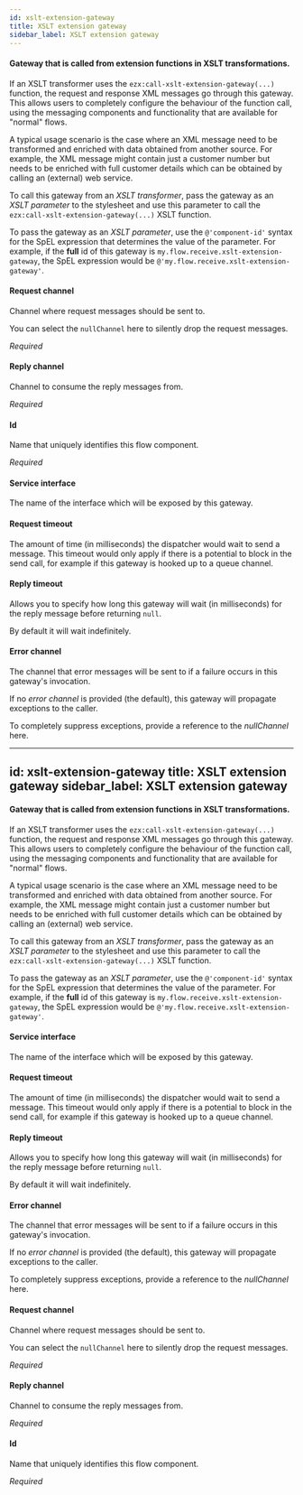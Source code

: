 ```yaml
---
id: xslt-extension-gateway
title: XSLT extension gateway
sidebar_label: XSLT extension gateway
---
```

#### Gateway that is called from extension functions in XSLT transformations.
If an XSLT transformer uses the <code>ezx:call-xslt-extension-gateway(...)</code> function, the request and response XML messages go through this gateway. This allows users to completely configure the behaviour of the function call, using the messaging components and functionality that are available for "normal" flows.

A typical usage scenario is the case where an XML message need to be transformed and enriched with data obtained from another source. For example, the XML message might contain just a customer number but needs to be enriched with full customer details which can be obtained by calling an (external) web service.

To call this gateway from an <i>XSLT transformer</i>, pass the gateway as an <i>XSLT parameter</i> to the stylesheet and use this parameter to call the <code>ezx:call-xslt-extension-gateway(...)</code> XSLT function.

To pass the gateway as an <i>XSLT parameter</i>, use the <code>@'component-id'</code> syntax for the SpEL expression that determines the value of the parameter. For example, if the <b>full</b> id of this gateway is <code>my.flow.receive.xslt-extension-gateway</code>, the SpEL expression would be <code>@'my.flow.receive.xslt-extension-gateway'</code>.

#### Request channel
Channel where request messages should be sent to.

You can select the <code>nullChannel</code> here to silently drop the request messages.

<i>Required</i>

#### Reply channel
Channel to consume the reply messages from.

<i>Required</i>

#### Id
Name that uniquely identifies this flow component.

<i>Required</i>

#### Service interface
The name of the interface which will be exposed by this gateway.

#### Request timeout
The amount of time (in milliseconds) the dispatcher would wait to send a message. This timeout would only apply if there is a potential to block in the send call, for example if this gateway is hooked up to a queue channel.

#### Reply timeout
Allows you to specify how long this gateway will wait (in milliseconds) for the reply message before returning <code>null</code>.

By default it will wait indefinitely.

#### Error channel
The channel that error messages will be sent to if a failure occurs in this gateway's invocation.

If no <i>error channel</i> is provided (the default), this gateway will propagate exceptions to the caller.

To completely suppress exceptions, provide a reference to the <i>nullChannel</i> here.

---
id: xslt-extension-gateway
title: XSLT extension gateway
sidebar_label: XSLT extension gateway
---
#### Gateway that is called from extension functions in XSLT transformations.
If an XSLT transformer uses the <code>ezx:call-xslt-extension-gateway(...)</code> function, the request and response XML messages go through this gateway. This allows users to completely configure the behaviour of the function call, using the messaging components and functionality that are available for "normal" flows.

A typical usage scenario is the case where an XML message need to be transformed and enriched with data obtained from another source. For example, the XML message might contain just a customer number but needs to be enriched with full customer details which can be obtained by calling an (external) web service.

To call this gateway from an <i>XSLT transformer</i>, pass the gateway as an <i>XSLT parameter</i> to the stylesheet and use this parameter to call the <code>ezx:call-xslt-extension-gateway(...)</code> XSLT function.

To pass the gateway as an <i>XSLT parameter</i>, use the <code>@'component-id'</code> syntax for the SpEL expression that determines the value of the parameter. For example, if the <b>full</b> id of this gateway is <code>my.flow.receive.xslt-extension-gateway</code>, the SpEL expression would be <code>@'my.flow.receive.xslt-extension-gateway'</code>.

#### Service interface
The name of the interface which will be exposed by this gateway.

#### Request timeout
The amount of time (in milliseconds) the dispatcher would wait to send a message. This timeout would only apply if there is a potential to block in the send call, for example if this gateway is hooked up to a queue channel.

#### Reply timeout
Allows you to specify how long this gateway will wait (in milliseconds) for the reply message before returning <code>null</code>.

By default it will wait indefinitely.

#### Error channel
The channel that error messages will be sent to if a failure occurs in this gateway's invocation.

If no <i>error channel</i> is provided (the default), this gateway will propagate exceptions to the caller.

To completely suppress exceptions, provide a reference to the <i>nullChannel</i> here.

#### Request channel
Channel where request messages should be sent to.

You can select the <code>nullChannel</code> here to silently drop the request messages.

<i>Required</i>

#### Reply channel
Channel to consume the reply messages from.

<i>Required</i>

#### Id
Name that uniquely identifies this flow component.

<i>Required</i>

